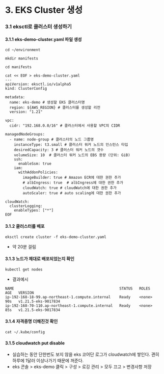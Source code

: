 # 3. EKS Cluster 생성

### 3.1 eksctl로 클러스터 생성하기
#### 3.1.1 eks-demo-cluster.yaml 파일 생성
```
cd ~/environment
```
```
mkdir manifests
```
```
cd manifests
```

```
cat << EOF > eks-demo-cluster.yaml
---
apiVersion: eksctl.io/v1alpha5
kind: ClusterConfig

metadata:
  name: eks-demo # 생성할 EKS 클러스터명
  region: ${AWS_REGION} # 클러스터를 생성할 리전
  version: "1.21"

vpc:
  cidr: "192.168.0.0/16" # 클러스터에서 사용할 VPC의 CIDR

managedNodeGroups:
  - name: node-group # 클러스터의 노드 그룹명
    instanceType: t3.small # 클러스터 워커 노드의 인스턴스 타입
    desiredCapacity: 3 # 클러스터 워커 노드의 갯수
    volumeSize: 10  # 클러스터 워커 노드의 EBS 용량 (단위: GiB)
    ssh:
      enableSsm: true
    iam:
      withAddonPolicies:
        imageBuilder: true # Amazon ECR에 대한 권한 추가
        # albIngress: true  # albIngress에 대한 권한 추가
        cloudWatch: true # cloudWatch에 대한 권한 추가
        autoScaler: true # auto scaling에 대한 권한 추가

cloudWatch:
  clusterLogging:
    enableTypes: ["*"]
EOF
```

#### 3.1.2 클러스터를 배포
```
eksctl create cluster -f eks-demo-cluster.yaml
```
- 약 20분 걸림

#### 3.1.3 노드가 제대로 배포되었는지 확인
```
kubectl get nodes 
```

- 결과예시
```
NAME                                                STATUS   ROLES    AGE   VERSION
ip-192-168-18-99.ap-northeast-1.compute.internal    Ready    <none>   90s   v1.21.5-eks-9017834
ip-192-168-70-110.ap-northeast-1.compute.internal   Ready    <none>   85s   v1.21.5-eks-9017834
```


#### 3.1.4 자격증명 더해진것 확인
```
cat ~/.kube/config
```

#### 3.1.5 cloudwatch put disable
- 실습하는 동안 단한번도 보지 않을 eks 코어단 로그가 cloudwatch에 쌓인다. 괜히 하루에 1달러 이상나가기 때문에 꺼준다.
- eks 콘솔 > eks-demo 클릭 > 구성 > 로깅 관리 > 모두 끄고 > 변경사항 저장
